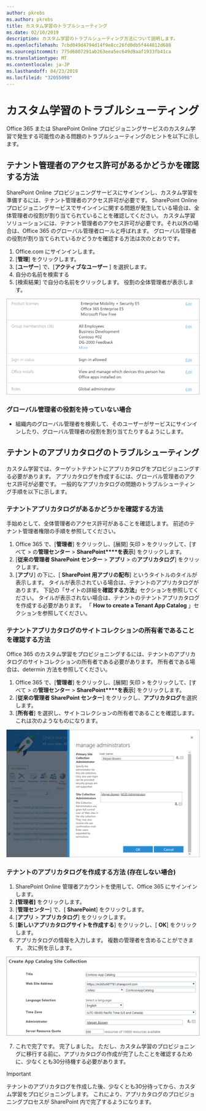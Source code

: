 ```yaml
---
author: pkrebs
ms.author: pkrebs
title: カスタム学習のトラブルシューティング
ms.date: 02/10/2019
description: カスタム学習のトラブルシューティング方法について説明します。
ms.openlocfilehash: 7cbd049d4794d14f9e8cc26fd0db5f444812d688
ms.sourcegitcommit: 775d6807291ab263eea5ec649d9aaf1933fb41ca
ms.translationtype: MT
ms.contentlocale: ja-JP
ms.lasthandoff: 04/23/2019
ms.locfileid: "32055098"
---
```

# <a name="troubleshoot-custom-learning"></a>カスタム学習のトラブルシューティング

Office 365 または SharePoint Online プロビジョニングサービスのカスタム学習で発生する可能性のある問題のトラブルシューティングのヒントを以下に示します。

## <a name="how-to-know-if-you-have-tenant-admin-permissions"></a>テナント管理者のアクセス許可があるかどうかを確認する方法

SharePoint Online プロビジョニングサービスにサインインし、カスタム学習を準備するには、テナント管理者のアクセス許可が必要です。 SharePoint Online プロビジョニングサービスでサインインに関する問題が発生している場合は、全体管理者の役割が割り当てられていることを確認してください。 カスタム学習ソリューションには、テナント管理者のアクセス許可が必要です。それ以外の場合は、Office 365 のグローバル管理者ロールと呼ばれます。 グローバル管理者の役割が割り当てられているかどうかを確認する方法は次のとおりです。

1.  Office.com にサインインします。
2.  [**管理**] をクリックします。
3.  [**ユーザー**] で、[**アクティブなユーザー** ] を選択します。
4.  自分の名前を検索する
5.  [検索結果] で自分の名前をクリックします。 役割の全体管理者が表示します。

![cg-globaladminrole](media/cg-globaladminrole.png)

### <a name="if-you-dont-have-the-global-administrator-role"></a>グローバル管理者の役割を持っていない場合
- 組織内のグローバル管理者を検索して、そのユーザーがサービスにサインインしたり、グローバル管理者の役割を割り当てたりするようにします。

## <a name="tenant-app-catalog-troubleshooting"></a>テナントのアプリカタログのトラブルシューティング
カスタム学習では、ターゲットテナントにアプリカタログをプロビジョニングする必要があります。 アプリカタログを作成するには、グローバル管理者のアクセス許可が必要です。 一般的なアプリカタログの問題のトラブルシューティング手順を以下に示します。

### <a name="how-to-know-if-you-have-a-tenant-app-catalog"></a>テナントアプリカタログがあるかどうかを確認する方法 
手始めとして、全体管理者のアクセス許可があることを確認します。 前述のテナント管理者権限の手順を参照してください。

1. Office 365 で、[**管理者**] をクリックし、[展開] 矢印 > をクリックして、[すべて > の**管理センター** > **SharePoint****を表示**] をクリックします。
2. [**従来の管理者 SharePoint センター** > **アプリ** > の**アプリカタログ**] をクリックします。
3. [**アプリ**] の下に、[ **SharePoint 用アプリの配布**] というタイトルのタイルが表示します。 タイルが表示されている場合は、テナントのアプリカタログがあります。 下記の「サイトの詳細を**確認する方法**」セクションを参照してください。 タイルが表示されない場合は、テナントのテナントアプリカタログを作成する必要があります。 「 **How to create a Tenant App Catalog** 」セクションを参照してください。

### <a name="how-to-ensure-you-are-a-site-collection-owner-on-the-tenant-app-catalog"></a>テナントアプリカタログのサイトコレクションの所有者であることを確認する方法 
Office 365 のカスタム学習をプロビジョニングするには、テナントのアプリカタログのサイトコレクションの所有者である必要があります。 所有者である場合は、determin 方法を参照してください。

1. Office 365 で、[**管理者**] をクリックし、[展開] 矢印 > をクリックして、[すべて > の**管理センター** > **SharePoint****を表示**] をクリックします。
2. [**従来の管理者 SharePoint センター**] をクリックし、**アプリカタログ**を選択します。
3. [**所有者**] を選択し、サイトコレクションの所有者であることを確認します。 これは次のようなものになります。
 
![cg-sitecollectionowner](media/cg-sitecollectionowner.png)

### <a name="how-to-create-a-tenant-app-catalog-if-one-doesnt-exists"></a>テナントのアプリカタログを作成する方法 (存在しない場合) 
1. SharePoint Online 管理者アカウントを使用して、Office 365 にサインインします。
2. **[管理者]** をクリックします。
3. [**管理センター**] で、[ **SharePoint**] をクリックします。 
4. [**アプリ** > **アプリカタログ**] をクリックします。
5. [**新しいアプリカタログサイトを作成する**] をクリックし、[ **OK**] をクリックします。 
6.  アプリカタログの情報を入力します。 複数の管理者を含めることができます。 次に例を示します。  

![cg-appcatalogfinish](media/cg-appcatalogfinish.png)

7.  これで完了です。 完了しました。 ただし、カスタム学習のプロビジョニングに移行する前に、アプリカタログの作成が完了したことを確認するために、少なくとも30分待機する必要があります。 

> [!IMPORTANT]
> テナントのアプリカタログを作成した後、少なくとも30分待ってから、カスタム学習をプロビジョニングします。 これにより、アプリカタログのプロビジョニングプロセスが SharePoint 内で完了するようになります。 
